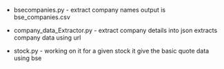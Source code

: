 - bsecompanies.py - extract company names
    output is bse_companies.csv

- company_data_Extractor.py - extract company details into json
    extracts company data using url

- stock.py - working on it
    for a given stock it give the basic quote data using bse